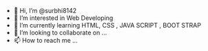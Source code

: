 - 👋 Hi, I’m @surbhi8142
- 👀 I’m interested in Web Developing 
- 🌱 I’m currently learning HTML, CSS , JAVA SCRIPT , BOOT STRAP
- 💞️ I’m looking to collaborate on ...
- 📫 How to reach me ...

<!---
surbhi8142/surbhi8142 is a ✨ special ✨ repository because its `README.md` (this file) appears on your GitHub profile.
You can click the Preview link to take a look at your changes.
--->
